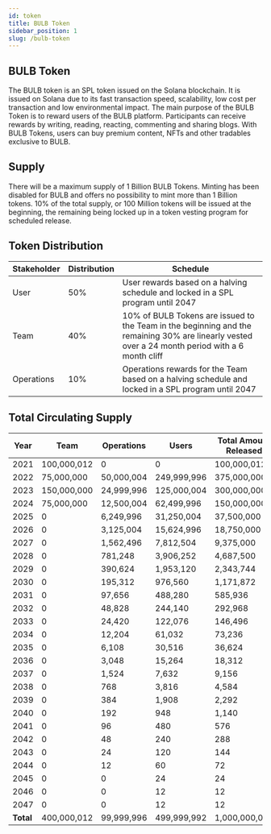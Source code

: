 ```yaml
---
id: token
title: BULB Token
sidebar_position: 1
slug: /bulb-token
---
```


## BULB Token

The BULB token is an SPL token issued on the Solana blockchain. It is issued on Solana due to its fast transaction speed, scalability, low cost per transaction and low environmental impact. The main purpose of the BULB Token is to reward users of the BULB platform. Participants can receive rewards by writing, reading, reacting, commenting and sharing blogs. With BULB Tokens, users can buy premium content, NFTs and other tradables exclusive to BULB.

## Supply

There will be a maximum supply of 1 Billion BULB Tokens. Minting has been disabled for BULB and offers no possibility to mint more than 1 Billion tokens. 10% of the total supply, or 100 Million tokens will be issued at the beginning, the remaining being locked up in a token vesting program for scheduled release.

## Token Distribution

| Stakeholder | Distribution | Schedule  |
| - | - | - |
| User | 50% | User rewards based on a halving schedule and locked in a SPL program until 2047 |
| Team | 40% | 10% of BULB Tokens are issued to the Team in the beginning and the remaining 30% are linearly vested over a 24 month period with a 6 month cliff |
| Operations | 10% | Operations rewards for the Team based on a halving schedule and locked in a SPL program until 2047 |

## Total Circulating Supply

<div style={{align: 'center'}}>

| Year  | Team        | Operations   | Users       | Total Amount Released   |
|------|------------|-------------|------------|------------------------|
| 2021  | 100,000,012 | 0            | 0           | 100,000,012             |
| 2022  | 75,000,000  | 50,000,004   | 249,999,996 | 375,000,000             |
| 2023  | 150,000,000 | 24,999,996   | 125,000,004 | 300,000,000             |
| 2024  | 75,000,000  | 12,500,004   | 62,499,996  | 150,000,000             |
| 2025  | 0           | 6,249,996    | 31,250,004  | 37,500,000              |
| 2026  | 0           | 3,125,004    | 15,624,996  | 18,750,000              |
| 2027  | 0           | 1,562,496    | 7,812,504   | 9,375,000               |
| 2028  | 0           | 781,248      | 3,906,252   | 4,687,500               |
| 2029  | 0           | 390,624      | 1,953,120   | 2,343,744               |
| 2030  | 0           | 195,312      | 976,560     | 1,171,872               |
| 2031  | 0           | 97,656       | 488,280     | 585,936                 |
| 2032  | 0           | 48,828       | 244,140     | 292,968                 |
| 2033  | 0           | 24,420       | 122,076     | 146,496                 |
| 2034  | 0           | 12,204       | 61,032      | 73,236                  |
| 2035  | 0           | 6,108        | 30,516      | 36,624                  |
| 2036  | 0           | 3,048        | 15,264      | 18,312                  |
| 2037  | 0           | 1,524        | 7,632       | 9,156                   |
| 2038  | 0           | 768          | 3,816       | 4,584                   |
| 2039  | 0           | 384          | 1,908       | 2,292                   |
| 2040  | 0           | 192          | 948         | 1,140                   |
| 2041  | 0           | 96           | 480         | 576                     |
| 2042  | 0           | 48           | 240         | 288                     |
| 2043  | 0           | 24           | 120         | 144                     |
| 2044  | 0           | 12           | 60          | 72                      |
| 2045  | 0           | 0            | 24          | 24                      |
| 2046  | 0           | 0            | 12          | 12                      |
| 2047  | 0           | 0            | 12          | 12                      |
| **Total** | 400,000,012 | 99,999,996   | 499,999,992 | 1,000,000,000           |

</div>